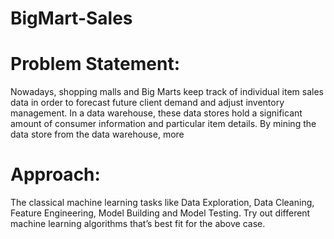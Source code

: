 # BigMart-Sales
# Problem Statement:
Nowadays, shopping malls and Big Marts keep track of individual item sales data in
order to forecast future client demand and adjust inventory management. In a data
warehouse, these data stores hold a significant amount of consumer information and
particular item details. By mining the data store from the data warehouse, more

# Approach:
The classical machine learning tasks like Data Exploration, Data Cleaning,
Feature Engineering, Model Building and Model Testing. Try out different machine
learning algorithms that’s best fit for the above case.
